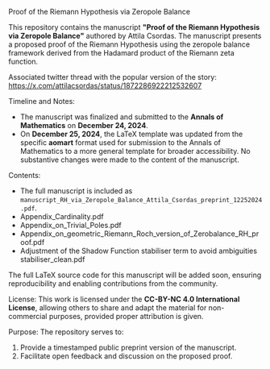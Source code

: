 Proof of the Riemann Hypothesis via Zeropole Balance

This repository contains the manuscript **"Proof of the Riemann Hypothesis via Zeropole Balance"** authored by Attila Csordas. The manuscript presents a proposed proof of the Riemann Hypothesis using the zeropole balance framework derived from the Hadamard product of the Riemann zeta function.

Associated twitter thread with the popular version of the story: https://x.com/attilacsordas/status/1872286922212532607

Timeline and Notes:
- The manuscript was finalized and submitted to the **Annals of Mathematics** on **December 24, 2024**.
- On **December 25, 2024**, the LaTeX template was updated from the specific **aomart** format used for submission to the Annals of Mathematics to a more general template for broader accessibility. No substantive changes were made to the content of the manuscript.

Contents:
- The full manuscript is included as `manuscript_RH_via_Zeropole_Balance_Attila_Csordas_preprint_12252024.pdf`.
- Appendix_Cardinality.pdf
- Appendix_on_Trivial_Poles.pdf
- Appendix_on_geometric_Riemann_Roch_version_of_Zerobalance_RH_proof.pdf
- Adjustment of the Shadow Function stabiliser term to avoid ambiguities stabiliser_clean.pdf

The full LaTeX source code for this manuscript will be added soon, ensuring reproducibility and enabling contributions from the community.

License:
This work is licensed under the **CC-BY-NC 4.0 International License**, allowing others to share and adapt the material for non-commercial purposes, provided proper attribution is given.

Purpose:
The repository serves to:
1. Provide a timestamped public preprint version of the manuscript.
2. Facilitate open feedback and discussion on the proposed proof.

